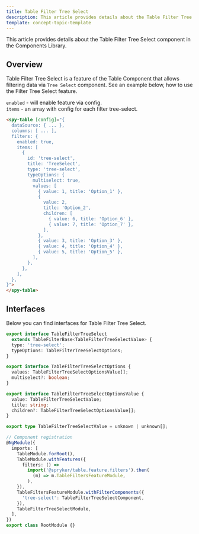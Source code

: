 ```yaml
---
title: Table Filter Tree Select
description: This article provides details about the Table Filter Tree Select component in the Components Library.
template: concept-topic-template
---
```


This article provides details about the Table Filter Tree Select component in the Components Library.

## Overview

Table Filter Tree Select is a feature of the Table Component that allows filtering data via `Tree Select` component.
See an example below, how to use the Filter Tree Select feature.

`enabled` - will enable feature via config.  
`items` - an array with config for each filter tree-select.  

```html
<spy-table [config]="{
  dataSource: { ... },
  columns: [ ... ],
  filters: {
    enabled: true,
    items: [
      {
        id: 'tree-select',
        title: 'TreeSelect',
        type: 'tree-select',
        typeOptions: {
          multiselect: true,
          values: [
            { value: 1, title: 'Option_1' },
            {
              value: 2,
              title: 'Option_2',
              children: [
                { value: 6, title: 'Option_6' },
                { value: 7, title: 'Option_7' },
              ],
            },
            { value: 3, title: 'Option_3' },
            { value: 4, title: 'Option_4' },
            { value: 5, title: 'Option_5' },
          ],
        },
      },
    ],
  },                                                                                           
}">
</spy-table>
```

## Interfaces

Below you can find interfaces for Table Filter Tree Select.

```ts
export interface TableFilterTreeSelect
  extends TableFilterBase<TableFilterTreeSelectValue> {
  type: 'tree-select';
  typeOptions: TableFilterTreeSelectOptions;
}

export interface TableFilterTreeSelectOptions {
  values: TableFilterTreeSelectOptionsValue[];
  multiselect?: boolean;
}

export interface TableFilterTreeSelectOptionsValue {
  value: TableFilterTreeSelectValue;
  title: string;
  children?: TableFilterTreeSelectOptionsValue[];
}

export type TableFilterTreeSelectValue = unknown | unknown[];

// Component registration
@NgModule({
  imports: [
    TableModule.forRoot(),
    TableModule.withFeatures({
      filters: () =>
        import('@spryker/table.feature.filters').then(
          (m) => m.TableFiltersFeatureModule,
        ),    
    }),
    TableFiltersFeatureModule.withFilterComponents({
      'tree-select': TableFilterTreeSelectComponent,
    }),
    TableFilterTreeSelectModule,
  ],
})
export class RootModule {}
```
